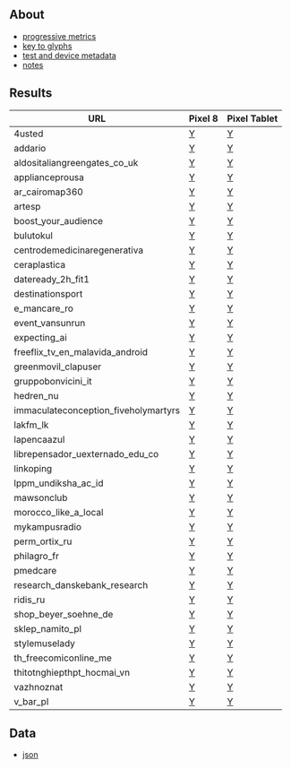 ## About
- [progressive metrics](/docs/about_1.md)
- [key to glyphs](/docs/about_2.md)
- [test and device metadata](/docs/results_metadata.md)
- [notes](/docs/observations_notes.md)


## Results
<table>
<thead>
<tr>
<th>URL</th>
<th>Pixel 8</th>
<th>Pixel Tablet</th>
</tr>
</thead>
<tbody>
<tr>
<td>4usted</td>
<td><a href="pages/2025-02-09-android-15-p8-4usted-aggregate.svg">Y</a></td>
<td><a href="pages/2025-02-10-android-15-ptablet-4usted-aggregate.svg">Y</a></td>
</tr>
<tr>
<td>addario</td>
<td><a href="pages/2025-02-09-android-15-p8-addario-aggregate.svg">Y</a></td>
<td><a href="pages/2025-02-10-android-15-ptablet-addario-aggregate.svg">Y</a></td>
</tr>
<tr>
<td>aldositaliangreengates_co_uk</td>
<td><a href="pages/2025-02-09-android-15-p8-aldositaliangreengates_co_uk-aggregate.svg">Y</a></td>
<td><a href="pages/2025-02-10-android-15-ptablet-aldositaliangreengates_co_uk-aggregate.svg">Y</a></td>
</tr>
<tr>
<td>applianceprousa</td>
<td><a href="pages/2025-02-09-android-15-p8-applianceprousa-aggregate.svg">Y</a></td>
<td><a href="pages/2025-02-10-android-15-ptablet-applianceprousa-aggregate.svg">Y</a></td>
</tr>
<tr>
<td>ar_cairomap360</td>
<td><a href="pages/2025-02-09-android-15-p8-ar_cairomap360-aggregate.svg">Y</a></td>
<td><a href="pages/2025-02-10-android-15-ptablet-ar_cairomap360-aggregate.svg">Y</a></td>
</tr>
<tr>
<td>artesp</td>
<td><a href="pages/2025-02-09-android-15-p8-artesp-aggregate.svg">Y</a></td>
<td><a href="pages/2025-02-10-android-15-ptablet-artesp-aggregate.svg">Y</a></td>
</tr>
<tr>
<td>boost_your_audience</td>
<td><a href="pages/2025-02-09-android-15-p8-boost_your_audience-aggregate.svg">Y</a></td>
<td><a href="pages/2025-02-10-android-15-ptablet-boost_your_audience-aggregate.svg">Y</a></td>
</tr>
<tr>
<td>bulutokul</td>
<td><a href="pages/2025-02-09-android-15-p8-bulutokul-aggregate.svg">Y</a></td>
<td><a href="pages/2025-02-10-android-15-ptablet-bulutokul-aggregate.svg">Y</a></td>
</tr>
<tr>
<td>centrodemedicinaregenerativa</td>
<td><a href="pages/2025-02-09-android-15-p8-centrodemedicinaregenerativa-aggregate.svg">Y</a></td>
<td><a href="pages/2025-02-10-android-15-ptablet-centrodemedicinaregenerativa-aggregate.svg">Y</a></td>
</tr>
<tr>
<td>ceraplastica</td>
<td><a href="pages/2025-02-09-android-15-p8-ceraplastica-aggregate.svg">Y</a></td>
<td><a href="pages/2025-02-10-android-15-ptablet-ceraplastica-aggregate.svg">Y</a></td>
</tr>
<tr>
<td>dateready_2h_fit1</td>
<td><a href="pages/2025-02-09-android-15-p8-dateready_2h_fit1-aggregate.svg">Y</a></td>
<td><a href="pages/2025-02-10-android-15-ptablet-dateready_2h_fit1-aggregate.svg">Y</a></td>
</tr>
<tr>
<td>destinationsport</td>
<td><a href="pages/2025-02-09-android-15-p8-destinationsport-aggregate.svg">Y</a></td>
<td><a href="pages/2025-02-10-android-15-ptablet-destinationsport-aggregate.svg">Y</a></td>
</tr>
<tr>
<td>e_mancare_ro</td>
<td><a href="pages/2025-02-09-android-15-p8-e_mancare_ro-aggregate.svg">Y</a></td>
<td><a href="pages/2025-02-10-android-15-ptablet-e_mancare_ro-aggregate.svg">Y</a></td>
</tr>
<tr>
<td>event_vansunrun</td>
<td><a href="pages/2025-02-09-android-15-p8-event_vansunrun-aggregate.svg">Y</a></td>
<td><a href="pages/2025-02-10-android-15-ptablet-event_vansunrun-aggregate.svg">Y</a></td>
</tr>
<tr>
<td>expecting_ai</td>
<td><a href="pages/2025-02-09-android-15-p8-expecting_ai-aggregate.svg">Y</a></td>
<td><a href="pages/2025-02-10-android-15-ptablet-expecting_ai-aggregate.svg">Y</a></td>
</tr>
<tr>
<td>freeflix_tv_en_malavida_android</td>
<td><a href="pages/2025-02-09-android-15-p8-freeflix_tv_en_malavida_android-aggregate.svg">Y</a></td>
<td><a href="pages/2025-02-10-android-15-ptablet-freeflix_tv_en_malavida_android-aggregate.svg">Y</a></td>
</tr>
<tr>
<td>greenmovil_clapuser</td>
<td><a href="pages/2025-02-09-android-15-p8-greenmovil_clapuser-aggregate.svg">Y</a></td>
<td><a href="pages/2025-02-10-android-15-ptablet-greenmovil_clapuser-aggregate.svg">Y</a></td>
</tr>
<tr>
<td>gruppobonvicini_it</td>
<td><a href="pages/2025-02-09-android-15-p8-gruppobonvicini_it-aggregate.svg">Y</a></td>
<td><a href="pages/2025-02-10-android-15-ptablet-gruppobonvicini_it-aggregate.svg">Y</a></td>
</tr>
<tr>
<td>hedren_nu</td>
<td><a href="pages/2025-02-09-android-15-p8-hedren_nu-aggregate.svg">Y</a></td>
<td><a href="pages/2025-02-10-android-15-ptablet-hedren_nu-aggregate.svg">Y</a></td>
</tr>
<tr>
<td>immaculateconception_fiveholymartyrs</td>
<td><a href="pages/2025-02-09-android-15-p8-immaculateconception_fiveholymartyrs-aggregate.svg">Y</a></td>
<td><a href="pages/2025-02-10-android-15-ptablet-immaculateconception_fiveholymartyrs-aggregate.svg">Y</a></td>
</tr>
<tr>
<td>lakfm_lk</td>
<td><a href="pages/2025-02-09-android-15-p8-lakfm_lk-aggregate.svg">Y</a></td>
<td><a href="pages/2025-02-10-android-15-ptablet-lakfm_lk-aggregate.svg">Y</a></td>
</tr>
<tr>
<td>lapencaazul</td>
<td><a href="pages/2025-02-09-android-15-p8-lapencaazul-aggregate.svg">Y</a></td>
<td><a href="pages/2025-02-10-android-15-ptablet-lapencaazul-aggregate.svg">Y</a></td>
</tr>
<tr>
<td>librepensador_uexternado_edu_co</td>
<td><a href="pages/2025-02-09-android-15-p8-librepensador_uexternado_edu_co-aggregate.svg">Y</a></td>
<td><a href="pages/2025-02-10-android-15-ptablet-librepensador_uexternado_edu_co-aggregate.svg">Y</a></td>
</tr>
<tr>
<td>linkoping</td>
<td><a href="pages/2025-02-09-android-15-p8-linkoping-aggregate.svg">Y</a></td>
<td><a href="pages/2025-02-10-android-15-ptablet-linkoping-aggregate.svg">Y</a></td>
</tr>
<tr>
<td>lppm_undiksha_ac_id</td>
<td><a href="pages/2025-02-09-android-15-p8-lppm_undiksha_ac_id-aggregate.svg">Y</a></td>
<td><a href="pages/2025-02-10-android-15-ptablet-lppm_undiksha_ac_id-aggregate.svg">Y</a></td>
</tr>
<tr>
<td>mawsonclub</td>
<td><a href="pages/2025-02-09-android-15-p8-mawsonclub-aggregate.svg">Y</a></td>
<td><a href="pages/2025-02-10-android-15-ptablet-mawsonclub-aggregate.svg">Y</a></td>
</tr>
<tr>
<td>morocco_like_a_local</td>
<td><a href="pages/2025-02-09-android-15-p8-morocco_like_a_local-aggregate.svg">Y</a></td>
<td><a href="pages/2025-02-10-android-15-ptablet-morocco_like_a_local-aggregate.svg">Y</a></td>
</tr>
<tr>
<td>mykampusradio</td>
<td><a href="pages/2025-02-09-android-15-p8-mykampusradio-aggregate.svg">Y</a></td>
<td><a href="pages/2025-02-10-android-15-ptablet-mykampusradio-aggregate.svg">Y</a></td>
</tr>
<tr>
<td>perm_ortix_ru</td>
<td><a href="pages/2025-02-09-android-15-p8-perm_ortix_ru-aggregate.svg">Y</a></td>
<td><a href="pages/2025-02-10-android-15-ptablet-perm_ortix_ru-aggregate.svg">Y</a></td>
</tr>
<tr>
<td>philagro_fr</td>
<td><a href="pages/2025-02-09-android-15-p8-philagro_fr-aggregate.svg">Y</a></td>
<td><a href="pages/2025-02-10-android-15-ptablet-philagro_fr-aggregate.svg">Y</a></td>
</tr>
<tr>
<td>pmedcare</td>
<td><a href="pages/2025-02-09-android-15-p8-pmedcare-aggregate.svg">Y</a></td>
<td><a href="pages/2025-02-10-android-15-ptablet-pmedcare-aggregate.svg">Y</a></td>
</tr>
<tr>
<td>research_danskebank_research</td>
<td><a href="pages/2025-02-09-android-15-p8-research_danskebank_research-aggregate.svg">Y</a></td>
<td><a href="pages/2025-02-10-android-15-ptablet-research_danskebank_research-aggregate.svg">Y</a></td>
</tr>
<tr>
<td>ridis_ru</td>
<td><a href="pages/2025-02-09-android-15-p8-ridis_ru-aggregate.svg">Y</a></td>
<td><a href="pages/2025-02-10-android-15-ptablet-ridis_ru-aggregate.svg">Y</a></td>
</tr>
<tr>
<td>shop_beyer_soehne_de</td>
<td><a href="pages/2025-02-09-android-15-p8-shop_beyer_soehne_de-aggregate.svg">Y</a></td>
<td><a href="pages/2025-02-10-android-15-ptablet-shop_beyer_soehne_de-aggregate.svg">Y</a></td>
</tr>
<tr>
<td>sklep_namito_pl</td>
<td><a href="pages/2025-02-09-android-15-p8-sklep_namito_pl-aggregate.svg">Y</a></td>
<td><a href="pages/2025-02-10-android-15-ptablet-sklep_namito_pl-aggregate.svg">Y</a></td>
</tr>
<tr>
<td>stylemuselady</td>
<td><a href="pages/2025-02-09-android-15-p8-stylemuselady-aggregate.svg">Y</a></td>
<td><a href="pages/2025-02-10-android-15-ptablet-stylemuselady-aggregate.svg">Y</a></td>
</tr>
<tr>
<td>th_freecomiconline_me</td>
<td><a href="pages/2025-02-09-android-15-p8-th_freecomiconline_me-aggregate.svg">Y</a></td>
<td><a href="pages/2025-02-10-android-15-ptablet-th_freecomiconline_me-aggregate.svg">Y</a></td>
</tr>
<tr>
<td>thitotnghiepthpt_hocmai_vn</td>
<td><a href="pages/2025-02-09-android-15-p8-thitotnghiepthpt_hocmai_vn-aggregate.svg">Y</a></td>
<td><a href="pages/2025-02-10-android-15-ptablet-thitotnghiepthpt_hocmai_vn-aggregate.svg">Y</a></td>
</tr>
<tr>
<td>vazhnoznat</td>
<td><a href="pages/2025-02-09-android-15-p8-vazhnoznat-aggregate.svg">Y</a></td>
<td><a href="pages/2025-02-10-android-15-ptablet-vazhnoznat-aggregate.svg">Y</a></td>
</tr>
<tr>
<td>v_bar_pl</td>
<td><a href="pages/2025-02-09-android-15-p8-v_bar_pl-aggregate.svg">Y</a></td>
<td><a href="pages/2025-02-10-android-15-ptablet-v_bar_pl-aggregate.svg">Y</a></td>
</tr>
</tbody>
</table>


## Data
* [json](https://github.com/bdekoz/midnight.sfo-2025-02.3x40/tree/main/results)
